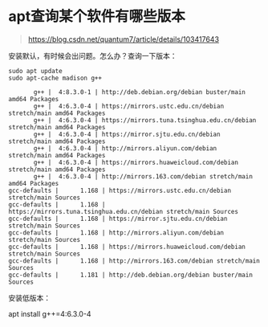# apt查询某个软件有哪些版本

> https://blog.csdn.net/quantum7/article/details/103417643

安装默认，有时候会出问题。怎么办？查询一下版本：

    sudo apt update
    sudo apt-cache madison g++
     
           g++ |  4:8.3.0-1 | http://deb.debian.org/debian buster/main amd64 Packages
           g++ |  4:6.3.0-4 | https://mirrors.ustc.edu.cn/debian stretch/main amd64 Packages
           g++ |  4:6.3.0-4 | https://mirrors.tuna.tsinghua.edu.cn/debian stretch/main amd64 Packages
           g++ |  4:6.3.0-4 | https://mirror.sjtu.edu.cn/debian stretch/main amd64 Packages
           g++ |  4:6.3.0-4 | http://mirrors.aliyun.com/debian stretch/main amd64 Packages
           g++ |  4:6.3.0-4 | https://mirrors.huaweicloud.com/debian stretch/main amd64 Packages
           g++ |  4:6.3.0-4 | http://mirrors.163.com/debian stretch/main amd64 Packages
    gcc-defaults |      1.168 | https://mirrors.ustc.edu.cn/debian stretch/main Sources
    gcc-defaults |      1.168 | https://mirrors.tuna.tsinghua.edu.cn/debian stretch/main Sources
    gcc-defaults |      1.168 | https://mirror.sjtu.edu.cn/debian stretch/main Sources
    gcc-defaults |      1.168 | http://mirrors.aliyun.com/debian stretch/main Sources
    gcc-defaults |      1.168 | https://mirrors.huaweicloud.com/debian stretch/main Sources
    gcc-defaults |      1.168 | http://mirrors.163.com/debian stretch/main Sources
    gcc-defaults |      1.181 | http://deb.debian.org/debian buster/main Sources

安装低版本：

apt install g++=4:6.3.0-4
